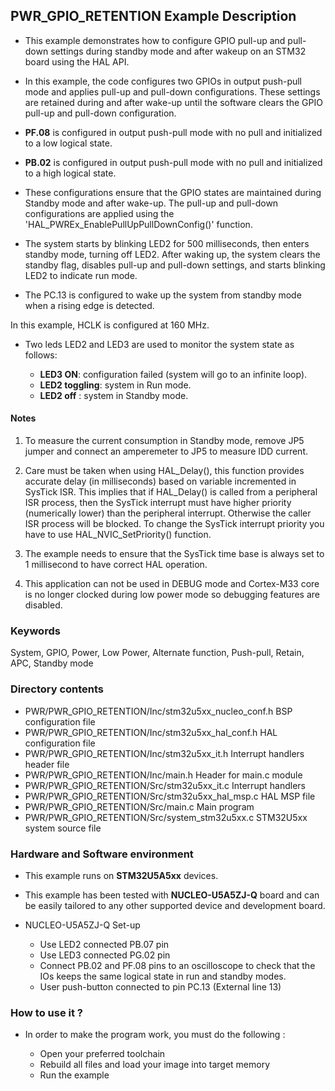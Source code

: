 ## <b>PWR_GPIO_RETENTION Example Description</b>

-   This example demonstrates how to configure GPIO pull-up and pull-down settings during standby mode and after wakeup on an STM32 board using the HAL API.

-   In this example, the code configures two GPIOs in output push-pull mode and applies pull-up and pull-down configurations.
These settings are retained during and after wake-up until the software clears the GPIO pull-up and pull-down configuration.

-   **PF.08**  is configured in output push-pull mode with no pull and initialized to a low logical state.
-   **PB.02**  is configured in output push-pull mode with no pull and initialized to a high logical state.

-   These configurations ensure that the GPIO states are maintained during Standby mode and after wake-up.
The pull-up and pull-down configurations are applied using the 'HAL_PWREx_EnablePullUpPullDownConfig()' function.

-   The system starts by blinking LED2 for 500 milliseconds, then enters standby mode, turning off LED2.
After waking up, the system clears the standby flag, disables pull-up and pull-down settings, and starts blinking LED2 to indicate run mode.

-   The PC.13 is configured to wake up the system from standby mode when a rising edge is detected.

In this example, HCLK is configured at 160 MHz.

-   Two leds LED2 and LED3 are used to monitor the system state as follows:

    -   **LED3 ON**: configuration failed (system will go to an infinite loop).
    -   **LED2 toggling**: system in Run mode.
    -   **LED2 off** : system in Standby mode.

#### <b>Notes</b>
 1. To measure the current consumption in Standby mode, remove JP5 jumper
    and connect an amperemeter to JP5 to measure IDD current.

 2. Care must be taken when using HAL_Delay(), this function provides accurate delay (in milliseconds)
    based on variable incremented in SysTick ISR. This implies that if HAL_Delay() is called from
    a peripheral ISR process, then the SysTick interrupt must have higher priority (numerically lower)
    than the peripheral interrupt. Otherwise the caller ISR process will be blocked.
    To change the SysTick interrupt priority you have to use HAL_NVIC_SetPriority() function.

 3. The example needs to ensure that the SysTick time base is always set to 1 millisecond
    to have correct HAL operation.

 4. This application can not be used in DEBUG mode and Cortex-M33 core is no longer clocked during low power mode so debugging features are disabled.

### <b>Keywords</b>

System, GPIO, Power, Low Power, Alternate function, Push-pull, Retain, APC, Standby mode

### <b>Directory contents</b>

-   PWR/PWR_GPIO_RETENTION/Inc/stm32u5xx_nucleo_conf.h BSP configuration file
-   PWR/PWR_GPIO_RETENTION/Inc/stm32u5xx_hal_conf.h    HAL configuration file
-   PWR/PWR_GPIO_RETENTION/Inc/stm32u5xx_it.h          Interrupt handlers header file
-   PWR/PWR_GPIO_RETENTION/Inc/main.h                  Header for main.c module
-   PWR/PWR_GPIO_RETENTION/Src/stm32u5xx_it.c          Interrupt handlers
-   PWR/PWR_GPIO_RETENTION/Src/stm32u5xx_hal_msp.c     HAL MSP file
-   PWR/PWR_GPIO_RETENTION/Src/main.c                  Main program
-   PWR/PWR_GPIO_RETENTION/Src/system_stm32u5xx.c      STM32U5xx system source file

### <b>Hardware and Software environment</b>

-   This example runs on **STM32U5A5xx** devices.

-   This example has been tested with **NUCLEO-U5A5ZJ-Q**  board and can be
    easily tailored to any other supported device and development board.

-   NUCLEO-U5A5ZJ-Q Set-up
    -   Use LED2 connected PB.07 pin
    -   Use LED3 connected PG.02 pin
    -   Connect PB.02 and PF.08 pins to an oscilloscope to check that the IOs keeps the same logical state in run and standby modes.
    -   User push-button connected to pin PC.13 (External line 13)

### <b>How to use it ?</b>

-   In order to make the program work, you must do the following :

    -   Open your preferred toolchain
    -   Rebuild all files and load your image into target memory
    -   Run the example

